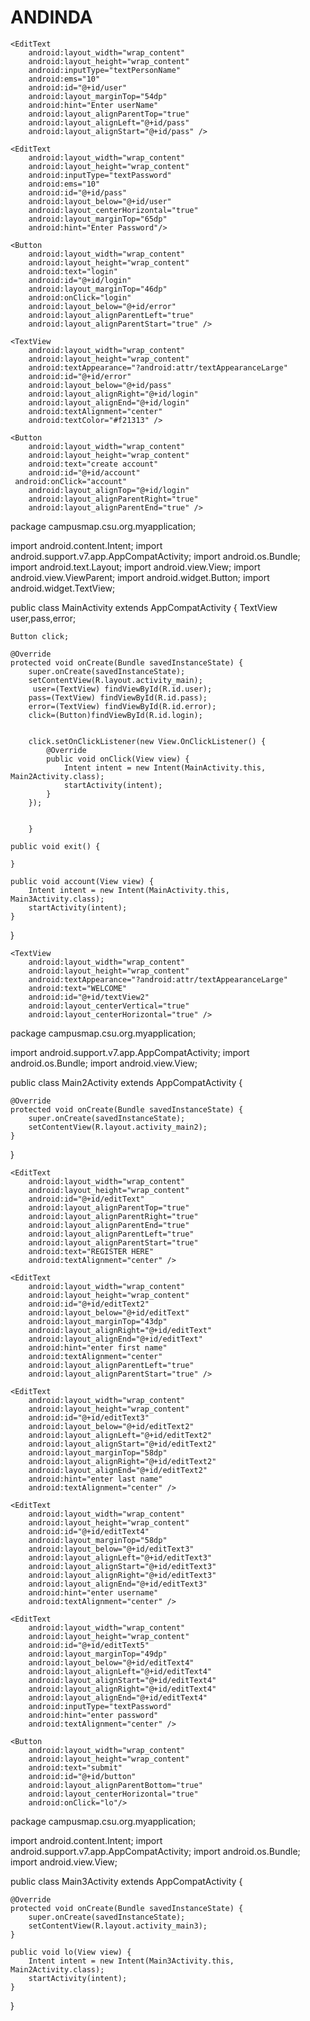 # ANDINDA
<?xml version="1.0" encoding="utf-8"?>
<RelativeLayout xmlns:android="http://schemas.android.com/apk/res/android"
    xmlns:tools="http://schemas.android.com/tools"
    android:layout_width="match_parent"
    android:layout_height="match_parent"
    android:paddingBottom="@dimen/activity_vertical_margin"
    android:paddingLeft="@dimen/activity_horizontal_margin"
    android:paddingRight="@dimen/activity_horizontal_margin"
    android:paddingTop="@dimen/activity_vertical_margin"
    tools:context="campusmap.csu.org.myapplication.MainActivity"
    android:id="@+id/integ">

    <EditText
        android:layout_width="wrap_content"
        android:layout_height="wrap_content"
        android:inputType="textPersonName"
        android:ems="10"
        android:id="@+id/user"
        android:layout_marginTop="54dp"
        android:hint="Enter userName"
        android:layout_alignParentTop="true"
        android:layout_alignLeft="@+id/pass"
        android:layout_alignStart="@+id/pass" />

    <EditText
        android:layout_width="wrap_content"
        android:layout_height="wrap_content"
        android:inputType="textPassword"
        android:ems="10"
        android:id="@+id/pass"
        android:layout_below="@+id/user"
        android:layout_centerHorizontal="true"
        android:layout_marginTop="65dp"
        android:hint="Enter Password"/>

    <Button
        android:layout_width="wrap_content"
        android:layout_height="wrap_content"
        android:text="login"
        android:id="@+id/login"
        android:layout_marginTop="46dp"
        android:onClick="login"
        android:layout_below="@+id/error"
        android:layout_alignParentLeft="true"
        android:layout_alignParentStart="true" />

    <TextView
        android:layout_width="wrap_content"
        android:layout_height="wrap_content"
        android:textAppearance="?android:attr/textAppearanceLarge"
        android:id="@+id/error"
        android:layout_below="@+id/pass"
        android:layout_alignRight="@+id/login"
        android:layout_alignEnd="@+id/login"
        android:textAlignment="center"
        android:textColor="#f21313" />

    <Button
        android:layout_width="wrap_content"
        android:layout_height="wrap_content"
        android:text="create account"
        android:id="@+id/account"
     android:onClick="account"
        android:layout_alignTop="@+id/login"
        android:layout_alignParentRight="true"
        android:layout_alignParentEnd="true" />
</RelativeLayout>

package campusmap.csu.org.myapplication;

import android.content.Intent;
import android.support.v7.app.AppCompatActivity;
import android.os.Bundle;
import android.text.Layout;
import android.view.View;
import android.view.ViewParent;
import android.widget.Button;
import android.widget.TextView;

public class MainActivity extends AppCompatActivity {
    TextView user,pass,error;

    Button click;

    @Override
    protected void onCreate(Bundle savedInstanceState) {
        super.onCreate(savedInstanceState);
        setContentView(R.layout.activity_main);
         user=(TextView) findViewById(R.id.user);
        pass=(TextView) findViewById(R.id.pass);
        error=(TextView) findViewById(R.id.error);
        click=(Button)findViewById(R.id.login);


        click.setOnClickListener(new View.OnClickListener() {
            @Override
            public void onClick(View view) {
                Intent intent = new Intent(MainActivity.this, Main2Activity.class);
                startActivity(intent);
            }
        });


        }

    public void exit() {

    }

    public void account(View view) {
        Intent intent = new Intent(MainActivity.this, Main3Activity.class);
        startActivity(intent);
    }
}


<?xml version="1.0" encoding="utf-8"?>
<RelativeLayout xmlns:android="http://schemas.android.com/apk/res/android"
    xmlns:tools="http://schemas.android.com/tools"
    android:layout_width="match_parent"
    android:layout_height="match_parent"
    android:paddingBottom="@dimen/activity_vertical_margin"
    android:paddingLeft="@dimen/activity_horizontal_margin"
    android:paddingRight="@dimen/activity_horizontal_margin"
    android:paddingTop="@dimen/activity_vertical_margin"
    tools:context="campusmap.csu.org.myapplication.Main2Activity">

    <TextView
        android:layout_width="wrap_content"
        android:layout_height="wrap_content"
        android:textAppearance="?android:attr/textAppearanceLarge"
        android:text="WELCOME"
        android:id="@+id/textView2"
        android:layout_centerVertical="true"
        android:layout_centerHorizontal="true" />
</RelativeLayout>

package campusmap.csu.org.myapplication;

import android.support.v7.app.AppCompatActivity;
import android.os.Bundle;
import android.view.View;

public class Main2Activity extends AppCompatActivity {

    @Override
    protected void onCreate(Bundle savedInstanceState) {
        super.onCreate(savedInstanceState);
        setContentView(R.layout.activity_main2);
    }

}


<?xml version="1.0" encoding="utf-8"?>
<RelativeLayout xmlns:android="http://schemas.android.com/apk/res/android"
    xmlns:tools="http://schemas.android.com/tools"
    android:layout_width="match_parent"
    android:layout_height="match_parent"
    android:paddingBottom="@dimen/activity_vertical_margin"
    android:paddingLeft="@dimen/activity_horizontal_margin"
    android:paddingRight="@dimen/activity_horizontal_margin"
    android:paddingTop="@dimen/activity_vertical_margin"
    tools:context="campusmap.csu.org.myapplication.Main3Activity">

    <EditText
        android:layout_width="wrap_content"
        android:layout_height="wrap_content"
        android:id="@+id/editText"
        android:layout_alignParentTop="true"
        android:layout_alignParentRight="true"
        android:layout_alignParentEnd="true"
        android:layout_alignParentLeft="true"
        android:layout_alignParentStart="true"
        android:text="REGISTER HERE"
        android:textAlignment="center" />

    <EditText
        android:layout_width="wrap_content"
        android:layout_height="wrap_content"
        android:id="@+id/editText2"
        android:layout_below="@+id/editText"
        android:layout_marginTop="43dp"
        android:layout_alignRight="@+id/editText"
        android:layout_alignEnd="@+id/editText"
        android:hint="enter first name"
        android:textAlignment="center"
        android:layout_alignParentLeft="true"
        android:layout_alignParentStart="true" />

    <EditText
        android:layout_width="wrap_content"
        android:layout_height="wrap_content"
        android:id="@+id/editText3"
        android:layout_below="@+id/editText2"
        android:layout_alignLeft="@+id/editText2"
        android:layout_alignStart="@+id/editText2"
        android:layout_marginTop="58dp"
        android:layout_alignRight="@+id/editText2"
        android:layout_alignEnd="@+id/editText2"
        android:hint="enter last name"
        android:textAlignment="center" />

    <EditText
        android:layout_width="wrap_content"
        android:layout_height="wrap_content"
        android:id="@+id/editText4"
        android:layout_marginTop="58dp"
        android:layout_below="@+id/editText3"
        android:layout_alignLeft="@+id/editText3"
        android:layout_alignStart="@+id/editText3"
        android:layout_alignRight="@+id/editText3"
        android:layout_alignEnd="@+id/editText3"
        android:hint="enter username"
        android:textAlignment="center" />

    <EditText
        android:layout_width="wrap_content"
        android:layout_height="wrap_content"
        android:id="@+id/editText5"
        android:layout_marginTop="49dp"
        android:layout_below="@+id/editText4"
        android:layout_alignLeft="@+id/editText4"
        android:layout_alignStart="@+id/editText4"
        android:layout_alignRight="@+id/editText4"
        android:layout_alignEnd="@+id/editText4"
        android:inputType="textPassword"
        android:hint="enter password"
        android:textAlignment="center" />

    <Button
        android:layout_width="wrap_content"
        android:layout_height="wrap_content"
        android:text="submit"
        android:id="@+id/button"
        android:layout_alignParentBottom="true"
        android:layout_centerHorizontal="true"
        android:onClick="lo"/>
</RelativeLayout>

package campusmap.csu.org.myapplication;

import android.content.Intent;
import android.support.v7.app.AppCompatActivity;
import android.os.Bundle;
import android.view.View;

public class Main3Activity extends AppCompatActivity {

    @Override
    protected void onCreate(Bundle savedInstanceState) {
        super.onCreate(savedInstanceState);
        setContentView(R.layout.activity_main3);
    }

    public void lo(View view) {
        Intent intent = new Intent(Main3Activity.this, Main2Activity.class);
        startActivity(intent);
    }
}
